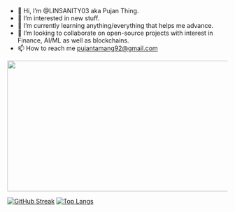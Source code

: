 - 👋 Hi, I’m @LINSANITY03 aka Pujan Thing.
- 👀 I’m interested in new stuff.
- 🌱 I’m currently learning anything/everything that helps me advance.
- 💞️ I’m looking to collaborate on open-source projects with interest in Finance, AI/ML as well as blockchains.
- 📫 How to reach me pujantamang92@gmail.com

<!---
LINSANITY03/LINSANITY03 is a ✨ special ✨ repository because its `README.md` (this file) appears on your GitHub profile.
You can click the Preview link to take a look at your changes.
--->
<div align="center">
  <img src="https://i.imgur.com/GN7rRxC.gif" width="600" height="300"/>
</div>

[![GitHub Streak](http://github-readme-streak-stats.herokuapp.com?user=LINSANITY03&theme=dark)](https://git.io/streak-stats)
[![Top Langs](https://github-readme-stats.vercel.app/api/top-langs/?username=LINSANITYO3)](https://github.com/anuraghazra/github-readme-stats)
